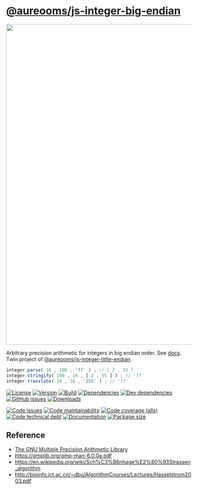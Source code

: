 [@aureooms/js-integer-big-endian](https://aureooms.github.io/js-integer-big-endian)
==

<img src="https://upload.wikimedia.org/wikipedia/commons/5/54/Big-Endian.svg" width="864">

Arbitrary precision arithmetic for integers in big endian order.
See [docs](https://aureooms.github.io/js-integer-big-endian).
Twin project of [@aureooms/js-integer-little-endian](https://github.com/aureooms/js-integer-little-endian).

```js
integer.parse( 16 , 100 , 'ff' ) ; // [ 2 , 55 ]
integer.stringify( 100 , 16 , [ 2 , 55 ] ) ; // 'ff'
integer.translate( 10 , 16 , '255' ) ; // 'ff'
```

[![License](https://img.shields.io/github/license/aureooms/js-integer-big-endian.svg)](https://raw.githubusercontent.com/aureooms/js-integer-big-endian/main/LICENSE)
[![Version](https://img.shields.io/npm/v/@aureooms/js-integer-big-endian.svg)](https://www.npmjs.org/package/@aureooms/js-integer-big-endian)
[![Build](https://img.shields.io/travis/aureooms/js-integer-big-endian/main.svg)](https://travis-ci.com/aureooms/js-integer-big-endian/branches)
[![Dependencies](https://img.shields.io/david/aureooms/js-integer-big-endian.svg)](https://david-dm.org/aureooms/js-integer-big-endian)
[![Dev dependencies](https://img.shields.io/david/dev/aureooms/js-integer-big-endian.svg)](https://david-dm.org/aureooms/js-integer-big-endian?type=dev)
[![GitHub issues](https://img.shields.io/github/issues/aureooms/js-integer-big-endian.svg)](https://github.com/aureooms/js-integer-big-endian/issues)
[![Downloads](https://img.shields.io/npm/dm/@aureooms/js-integer-big-endian.svg)](https://www.npmjs.org/package/@aureooms/js-integer-big-endian)

[![Code issues](https://img.shields.io/codeclimate/issues/aureooms/js-integer-big-endian.svg)](https://codeclimate.com/github/aureooms/js-integer-big-endian/issues)
[![Code maintainability](https://img.shields.io/codeclimate/maintainability/aureooms/js-integer-big-endian.svg)](https://codeclimate.com/github/aureooms/js-integer-big-endian/trends/churn)
[![Code coverage (alls)](https://img.shields.io/coveralls/github/aureooms/js-integer-big-endian/main.svg)](https://coveralls.io/github/aureooms/js-integer-big-endian)
[![Code technical debt](https://img.shields.io/codeclimate/tech-debt/aureooms/js-integer-big-endian.svg)](https://codeclimate.com/github/aureooms/js-integer-big-endian/trends/technical_debt)
[![Documentation](https://aureooms.github.io/js-integer-big-endian/badge.svg)](https://aureooms.github.io/js-integer-big-endian/source.html)
[![Package size](https://img.shields.io/bundlephobia/minzip/@aureooms/js-integer-big-endian)](https://bundlephobia.com/result?p=@aureooms/js-integer-big-endian)

## Reference

 - [The GNU Multiple Precision Arithmetic Library](https://gmplib.org/)
 - https://gmplib.org/gmp-man-6.0.0a.pdf
 - https://en.wikipedia.org/wiki/Sch%C3%B6nhage%E2%80%93Strassen_algorithm
 - http://bioinfo.ict.ac.cn/~dbu/AlgorithmCourses/Lectures/Hasselstrom2003.pdf
